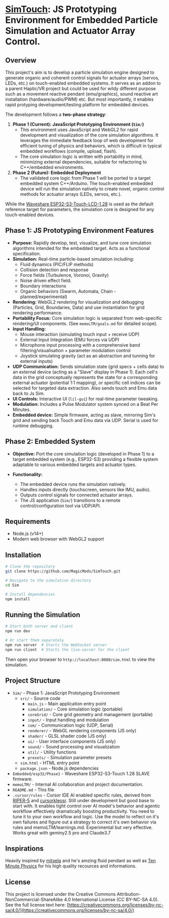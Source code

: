 # [SimTouch](https://magicmods.net/SimTouch/src/sim.html): JS Prototyping Environment for Embedded Particle Simulation and Actuator Array Control.

## Overview

This project's aim is to develop a particle simulation engine designed to generate organic and coherent control signals for actuator arrays (servos, LEDs, etc.) on touch-enabled embedded systems. It serves as an addon to a parent Haptic/VR project but could be used for wildy different purpose such as a movement reactive pendant (emu/graphics), sound reactive art installation (hardware/audio/PWM) etc. But most importantly, it enables rapid protyping development/testing platform for embedded devices.

The development follows a **two-phase strategy**:

1.  **Phase 1 (Current): JavaScript Prototyping Environment (`Sim/`)**
    - This environment uses JavaScript and WebGL2 for rapid development and visualization of the core simulation algorithms. It leverages the immediate feedback loop of web development for efficient tuning of physics and behaviors, which is difficult in typical embedded workflows (compile, upload, flash).
    - The core simulation logic is written with portability in mind, minimizing external dependencies, suitable for refactoring to C++/embedded environments.
2.  **Phase 2 (Future): Embedded Deployment**
    - The validated core logic from Phase 1 will be ported to a target embedded system C++/Arduino. The touch-enabled embedded device will run the simulation natively to create novel, organic control methods for actuator arrays (LEDs, servos, etc.).

While the [Waveshare ESP32-S3-Touch-LCD-1.28](https://www.waveshare.com/wiki/ESP32-S3-Touch-LCD-1.28) is used as the default reference target for parameters, the simulation core is designed for any touch-enabled devices.

## Phase 1: JS Prototyping Environment Features

- **Purpose:** Rapidly develop, test, visualize, and tune core simulation algorithms intended for the embedded target. Acts as a functional specification.
- **Simulation:** Real-time particle-based simulation including:
  - Fluid dynamics (PIC/FLIP methods)
  - Collision detection and response
  - Force fields (Turbulence, Voronoi, Gravity)
  - Noise driven effect field.
  - Boundary interactions
  - Organic behaviors (Swarm, Automata, Chain - planned/experimental)
- **Rendering:** WebGL2 rendering for visualization and debugging (Particles, Grid, Boundaries, Data) and use instantiation for grid rendering performance.
- **Portability Focus:** Core simulation logic is separated from web-specific rendering/UI components. (See `memoLTM/goals.md` for detailed scope).
- **Input Handling:**
  - Mouse interaction (simulating touch input + receive UDP)
  - External Input Integration (EMU forces via UDP)
  - Microphone input processing with a comprehensive band filtering/visualisation + parameter modulation control
  - Joystick simulating gravity (act as an abstraction and tunning for external inputs)
- **UDP Communication:** Sends simulation state (grid specs + cells data) to an external device (acting as a "Slave" display in Phase 1). Each cell's data in the grid conceptually represents the state for a corresponding external actuator (potential 1:1 mapping), or specific cell indices can be selected for targeted data extraction. Also sends touch and Emu data back to Js Sim.
- **UI Controls:** Interactive UI (`lil-gui`) for real-time parameter tweaking.
- **Modulation:** Includes a Pulse Modulator system synced on a Beat Per Minutes.
- **Embedded device:** Simple firmware, acting as slave, mirroring Sim's grid and sending back Touch and Emu data via UDP. Serial is used for runtime debugging.

## Phase 2: Embedded System

- **Objective:** Port the core simulation logic (developed in Phase 1) to a target embedded system (e.g., ESP32-S3) providing a flexible system adaptable to various embedded targets and actuator types.

- **Functionality:**
  - The embedded device runs the simulation natively.
  - Handles inputs directly (touchscreen, sensors like IMU, audio).
  - Outputs control signals for connected actuator arrays.
  - The JS application (`Sim/`) transitions to a remote control/configuration tool via UDP/API.

## Requirements

- Node.js (v14+)
- Modern web browser with WebGL2 support

## Installation

```bash
# Clone the repository
git clone https://github.com/MagicMods/SimTouch.git

# Navigate to the simulation directory
cd Sim

# Install dependencies
npm install
```

## Running the Simulation

```bash
# Start both server and client
npm run dev

# Or start them separately
npm run server  # Starts the WebSocket server
npm run client  # Starts the live-server for the client
```

Then open your browser to `http://localhost:8080/sim.html` to view the simulation.

## Project Structure

- `Sim/` - Phase 1: JavaScript Prototyping Environment
  - `src/` - Source code
    - `main.js` - Main application entry point
    - `simulation/` - Core simulation logic (portable)
    - `coreGrid/` - Core grid geometry and management (portable)
    - `input/` - Input handling and modulation
    - `com/` - Communication logic (UDP, Serial)
    - `renderer/` - WebGL rendering components (JS only)
    - `shader/` - GLSL shader code (JS only)
    - `ui/` - User interface components (JS only)
    - `sound/` - Sound processing and visualization
    - `util/` - Utility functions
    - `presets/` - Simulation parameter presets
  - `sim.html` - HTML entry point
  - `package.json` - Node.js dependencies
- `Embedded/esp32/Phase1` - Waveshare ESP32-S3-Touch 1.28 SLAVE firmware.
- `memoLTM/` - Internal AI collaboration and project documentation.
- `README.md` - This file
- `.cursor/rules` - Cursor IDE AI enabled specific rules, derived from [RIPER-5](https://forum.cursor.com/t/i-created-an-amazing-mode-called-riper-5-mode-fixes-claude-3-7-drastically/65516) and [cursorkleosr](https://github.com/kleosr/cursorkleosr/). Still under development but good base to start with. It enables tight control over AI model's behavior and agentic workflow effectively dramatically boosting productivity. You need to tune it to your own workflow and logic. Use the model to reflect on it's own failures and figure out a strategy to correct it's own behavior via rules and memoLTM/learnings.md. Experimental but very effective. Works great with geminy2.5 pro and Claude3.7

## Inspirations

Heavily inspired by [mitxela](https://mitxela.com/projects/fluid-pendant) and he's amzing fluid pendant as well as [Ten Minute Physics](https://matthias-research.github.io/pages/tenMinutePhysics/index.html) for his high quality recources and informations.

## License

This project is licensed under the Creative Commons Attribution-NonCommercial-ShareAlike 4.0 International License (CC BY-NC-SA 4.0).
See the full license text here: [https://creativecommons.org/licenses/by-nc-sa/4.0/](https://creativecommons.org/licenses/by-nc-sa/4.0/)
